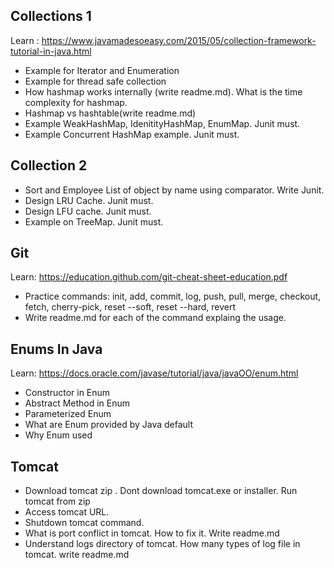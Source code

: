 
## Collections 1

Learn : https://www.javamadesoeasy.com/2015/05/collection-framework-tutorial-in-java.html

- Example for Iterator and Enumeration
- Example for thread safe collection
- How hashmap works internally (write readme.md). What is the time complexity for hashmap.
- Hashmap vs hashtable(write readme.md)
- Example WeakHashMap, IdenitityHashMap, EnumMap. Junit must.
- Example Concurrent HashMap example. Junit must.

## Collection 2

- Sort and Employee List of object by name using comparator. Write Junit.
- Design LRU Cache. Junit must.
- Design LFU cache. Junit must.
- Example on TreeMap. Junit must.

## Git

Learn: https://education.github.com/git-cheat-sheet-education.pdf
- Practice commands: init, add, commit, log, push, pull, merge, checkout, fetch, cherry-pick, reset --soft, reset --hard, revert
- Write readme.md for each of the command explaing the usage.

## Enums In Java

Learn: https://docs.oracle.com/javase/tutorial/java/javaOO/enum.html

- Constructor in Enum
- Abstract Method in Enum
- Parameterized Enum
- What are Enum provided by Java default
- Why Enum used

## Tomcat

- Download tomcat zip . Dont download tomcat.exe or installer. Run tomcat from zip
- Access tomcat URL.
- Shutdown tomcat command.
- What is port conflict in tomcat. How to fix it. Write readme.md
- Understand logs directory of tomcat. How many types of log file in tomcat. write readme.md
